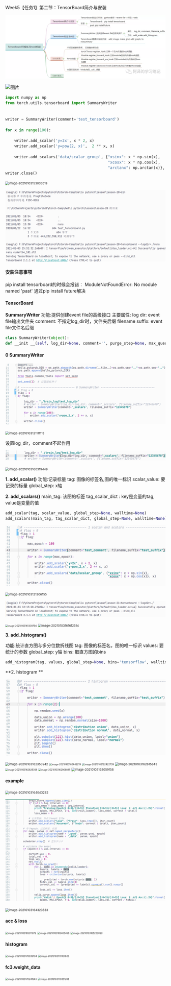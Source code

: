 Week5【任务1】第二节：TensorBoard简介与安装

![图片](tensorboard-no-module-past.assets/640)

![图片](https://mmbiz.qpic.cn/mmbiz_png/210IyDic7racmzhFcYJ3xGkoS1LtVdaKKndOyFPb1kwJFBUcuzNqtr7Rxto5t5P2YBczeuaeAB6qqnLwAc7c74g/640?wx_fmt=png&tp=webp&wxfrom=5&wx_lazy=1&wx_co=1)

```python
import numpy as np
from torch.utils.tensorboard import SummaryWriter


writer = SummaryWriter(comment='test_tensorboard')

for x in range(100):

    writer.add_scalar('y=2x', x * 2, x)
    writer.add_scalar('y=pow(2, x)',  2 ** x, x)
    
    writer.add_scalars('data/scalar_group', {"xsinx": x * np.sin(x),
                                             "xcosx": x * np.cos(x),
                                             "arctanx": np.arctan(x)}, x)
writer.close()
```

<img src="C:%5CUsers%5C86182%5CAppData%5CRoaming%5CTypora%5Ctypora-user-images%5Cimage-20210103153033519.png" alt="image-20210103153033519" style="zoom:67%;" />

![image-20210103153310737](tensorboard-no-module-past.assets/image-20210103153310737.png)

#### 安装注意事项
pip install tensorboard的时候会报错︰
ModuleNotFoundError: No module named 'past'
通过pip install future解决

#### TensorBoard

**SummaryWriter**
功能:提供创建event file的高级接口
主要属性:
log dir: event file输出文件夹
comment: 不指定log_dir时，文件夹后缀
filename suffix: event file文件名后缀

```python
class SummaryWriter(object):
def __init __(self, log_dir=None, comment='', purge_step=None, max_queue = 10, flush_secs=120, filename_suffix='')
```

#### 0 SummaryWriter

![image-20210103121042443](tensorboard-no-module-past.assets/image-20210103121042443.png)

<img src="C:%5CUsers%5C86182%5CAppData%5CRoaming%5CTypora%5Ctypora-user-images%5Cimage-20210103121111115.png" alt="image-20210103121111115" style="zoom: 67%;" />

设置log_dir，comment不起作用

![image-20210103160302097](tensorboard-no-module-past.assets/image-20210103160302097.png)

<img src="C:%5CUsers%5C86182%5CAppData%5CRoaming%5CTypora%5Ctypora-user-images%5Cimage-20210103160319449.png" alt="image-20210103160319449" style="zoom:67%;" />

**1. add_scalar()**
功能:记录标量
tag: 图像的标签名,图的唯一标识
scalar_value: 要记录的标量
global_step: x轴

**2. add_scalars()**
main_tag: 该图的标签
tag_scalar_dict : key是变量的tag, value是变量的值

```python
add_scalar(tag, scalar_value, global_step=None, walltime=None)
add_scalars(main_tag, tag_scalar_dict, global_step=None, walltime=None)
```

![image-20210103121208765](tensorboard-no-module-past.assets/image-20210103121208765-1609665008096.png)

<img src="C:%5CUsers%5C86182%5CAppData%5CRoaming%5CTypora%5Ctypora-user-images%5Cimage-20210103121306155.png" alt="image-20210103121306155" style="zoom:67%;" />

![image-20210103121544572](tensorboard-no-module-past.assets/image-20210103121544572-1609665008097.png)

<img src="C:%5CUsers%5C86182%5CAppData%5CRoaming%5CTypora%5Ctypora-user-images%5Cimage-20210103161339794.png" alt="image-20210103161339794" style="zoom:50%;" />

<img src="C:%5CUsers%5C86182%5CAppData%5CRoaming%5CTypora%5Ctypora-user-images%5Cimage-20210103161612514.png" alt="image-20210103161612514" style="zoom:67%;" />

**3. add_histogram()**

功能:统计直方图与多分位数折线图
tag: 图像的标签名，图的唯一标识
values: 要统计的参数
global_step: y轴
bins: 取直方图的bins

```python
add_histogram(tag, values, global_step=None, bins='tensorflow', walltime=None)
```

**2. histogram **

![image-20210103162314244](tensorboard-no-module-past.assets/image-20210103162314244.png)

<img src="C:%5CUsers%5C86182%5CAppData%5CRoaming%5CTypora%5Ctypora-user-images%5Cimage-20210103162350242.png" alt="image-20210103162350242" style="zoom:67%;" />

<img src="C:%5CUsers%5C86182%5CAppData%5CRoaming%5CTypora%5Ctypora-user-images%5Cimage-20210103162446219.png" alt="image-20210103162446219" style="zoom:50%;" />

<img src="C:%5CUsers%5C86182%5CAppData%5CRoaming%5CTypora%5Ctypora-user-images%5Cimage-20210103162422739.png" alt="image-20210103162422739" style="zoom:50%;" />

<img src="C:%5CUsers%5C86182%5CAppData%5CRoaming%5CTypora%5Ctypora-user-images%5Cimage-20210103162615843.png" alt="image-20210103162615843" style="zoom: 67%;" />

<img src="C:%5CUsers%5C86182%5CAppData%5CRoaming%5CTypora%5Ctypora-user-images%5Cimage-20210103162829358.png" alt="image-20210103162829358" style="zoom: 50%;" />

<img src="C:%5CUsers%5C86182%5CAppData%5CRoaming%5CTypora%5Ctypora-user-images%5Cimage-20210103162906885.png" alt="image-20210103162906885" style="zoom:50%;" />

<img src="C:%5CUsers%5C86182%5CAppData%5CRoaming%5CTypora%5Ctypora-user-images%5Cimage-20210103163059158.png" alt="image-20210103163059158" style="zoom:67%;" />

#### example

<img src="C:%5CUsers%5C86182%5CAppData%5CRoaming%5CTypora%5Ctypora-user-images%5Cimage-20210103164043282.png" alt="image-20210103164043282" style="zoom: 67%;" />

![image-20210103164126705](tensorboard-no-module-past.assets/image-20210103164126705.png)

<img src="C:%5CUsers%5C86182%5CAppData%5CRoaming%5CTypora%5Ctypora-user-images%5Cimage-20210103164323533.png" alt="image-20210103164323533" style="zoom: 67%;" />

#### acc & loss

<img src="C:%5CUsers%5C86182%5CAppData%5CRoaming%5CTypora%5Ctypora-user-images%5Cimage-20210103165311072.png" alt="image-20210103165311072" style="zoom: 50%;" />

<img src="C:%5CUsers%5C86182%5CAppData%5CRoaming%5CTypora%5Ctypora-user-images%5Cimage-20210103165405458.png" alt="image-20210103165405458" style="zoom: 50%;" />

<img src="C:%5CUsers%5C86182%5CAppData%5CRoaming%5CTypora%5Ctypora-user-images%5Cimage-20210103165220029.png" alt="image-20210103165220029" style="zoom:50%;" />

#### histogram

<img src="C:%5CUsers%5C86182%5CAppData%5CRoaming%5CTypora%5Ctypora-user-images%5Cimage-20210103170039104.png" alt="image-20210103170039104" style="zoom:50%;" />

<img src="C:%5CUsers%5C86182%5CAppData%5CRoaming%5CTypora%5Ctypora-user-images%5Cimage-20210103170107623.png" alt="image-20210103170107623" style="zoom:50%;" />

#### fc3.weight_data

<img src="C:%5CUsers%5C86182%5CAppData%5CRoaming%5CTypora%5Ctypora-user-images%5Cimage-20210103170241543.png" alt="image-20210103170241543" style="zoom:50%;" />

<img src="C:%5CUsers%5C86182%5CAppData%5CRoaming%5CTypora%5Ctypora-user-images%5Cimage-20210103170351288.png" alt="image-20210103170351288" style="zoom:50%;" />